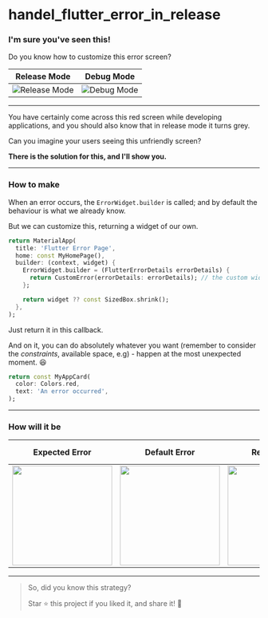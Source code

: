 # handel_flutter_error_in_release

### I'm sure you've seen this!

Do you know how to customize this error screen?


| Release Mode                 | Debug Mode                   |
| ---------------------------- | ---------------------------- |
| ![Release Mode](https://github.com/mazab99/handel_flutter_error_in_release/assets/108914401/7a42e0c2-7efb-4252-8aeb-ae80a5520a14) | ![Debug Mode](https://github.com/mazab99/handel_flutter_error_in_release/assets/108914401/31ad13b7-8971-48ee-abfc-70c503f12d04) |







---

You have certainly come across this red screen while developing applications, and you should also know that in release mode it turns grey.

Can you imagine your users seeing this unfriendly screen?

**There is the solution for this, and I'll show you.**

---

### How to make

When an error occurs, the `ErrorWidget.builder` is called; and by default the behaviour is what we already know.

But we can customize this, returning a widget of our own.

```dart
return MaterialApp(
  title: 'Flutter Error Page',
  home: const MyHomePage(),
  builder: (context, widget) {
    ErrorWidget.builder = (FlutterErrorDetails errorDetails) {
      return CustomError(errorDetails: errorDetails); // the custom widget
    };

    return widget ?? const SizedBox.shrink();
  },
);
```

Just return it in this callback.

And on it, you can do absolutely whatever you want (remember to consider the *constraints*, available space, e.g) - happen at the most unexpected moment. 😆

```dart
return const MyAppCard(
  color: Colors.red,
  text: 'An error occurred',
);
```

---

### How will it be

| Expected Error              | Default Error               | Release Error               | Debug and/or Release with Custom Widget |
| --------------------------- | --------------------------- | --------------------------- | --------------------------------------- |
| <img src="https://github.com/mazab99/handel_flutter_error_in_release/assets/108914401/b0f8458b-8e61-49be-a993-4938c210b079" width="200"> | <img src="https://github.com/mazab99/handel_flutter_error_in_release/assets/108914401/22d248d5-f684-4646-94ca-3e626f8fd018" width="200"> | <img src="https://github.com/mazab99/handel_flutter_error_in_release/assets/108914401/0876912d-6ec9-4615-98e0-46ac76d76b32" width="200"> | <img src="https://github.com/mazab99/handel_flutter_error_in_release/assets/108914401/b28b2444-c609-4cc6-92d6-565f4f72a1fa" width="200"> |



--- 


> So, did you know this strategy?
>
> Star ⭐️ this project if you liked it, and share it! 🚀
